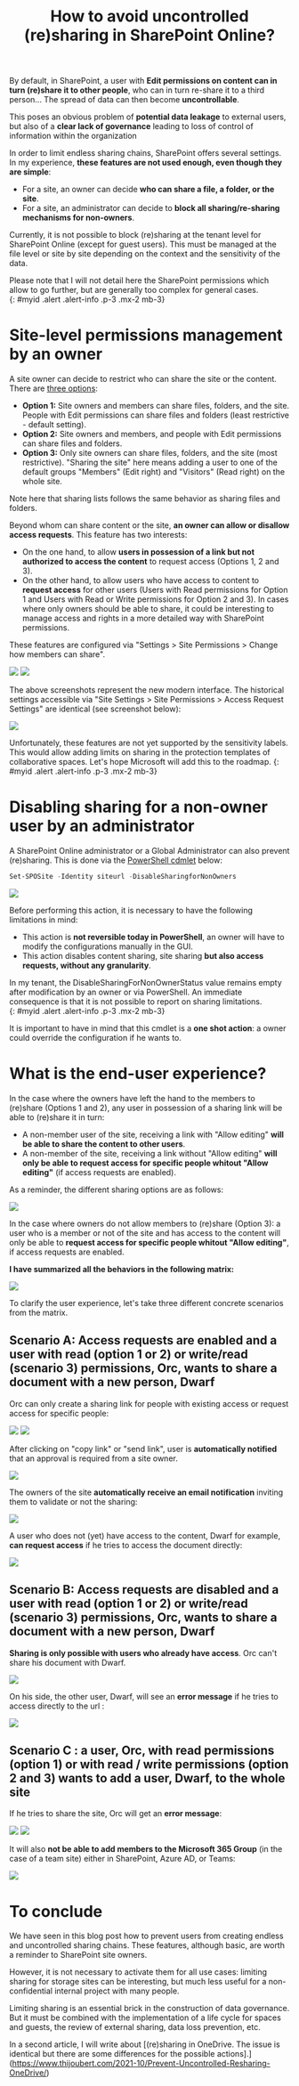 ﻿---
title: "How to avoid uncontrolled (re)sharing in SharePoint Online?"
subtitle:
excerpt: By default, in SharePoint, a user with **Edit permissions on content can in turn (re)share it to other people**, who can in turn re-share it to a third person...  
tags:
  - Microsoft 365
  - SharePoint Online
  - Sharing
  - Governance
header_img : "./assets/img/posts/2021-09-27_ResharingSharePoint_0.jpg"
---



By default, in SharePoint, a user with **Edit permissions on content can in turn (re)share it to other people**, who can in turn re-share it to a third person... The spread of data can then become **uncontrollable**. 

This poses an obvious problem of **potential data leakage** to external users, but also of a **clear lack of governance** leading to loss of control of information within the organization

In order to limit endless sharing chains, SharePoint offers several settings. In my experience, **these features are not used enough, even though they are simple**:  

- For a site, an owner can decide **who can share a file, a folder, or the site**.
- For a site, an administrator can decide to **block all sharing/re-sharing mechanisms for non-owners**.

Currently, it is not possible to block (re)sharing at the tenant level for SharePoint Online (except for guest users). This must be managed at the file level or site by site depending on the context and the sensitivity of the data.

Please note that I will not detail here the SharePoint permissions which allow to go further, but are generally too complex for general cases.  
{: #myid .alert .alert-info .p-3 .mx-2 mb-3}


# Site-level permissions management by an owner

A site owner can decide to restrict who can share the site or the content. There are [three options](https://support.microsoft.com/en-us/office/set-up-and-manage-access-requests-94b26e0b-2822-49d4-929a-8455698654b3): 
- **Option 1:** Site owners and members can share files, folders, and the site. People with Edit permissions can share files and folders (least restrictive - default setting).
- **Option 2:** Site owners and members, and people with Edit permissions can share files and folders.
- **Option 3:** Only site owners can share files, folders, and the site (most restrictive). 
"Sharing the site" here means adding a user to one of the default groups "Members" (Edit right) and "Visitors" (Read right) on the whole site. 

Note here that sharing lists follows the same behavior as sharing files and folders.


Beyond whom can share content or the site, **an owner can allow or disallow access requests**. This feature has two interests: 
- On the one hand, to allow **users in possession of a link but not authorized to access the content** to request access (Options 1, 2 and 3).
- On the other hand, to allow users who have access to content to **request access** for other users (Users with Read permissions for Option 1 and Users with Read or Write permissions for Option 2 and 3).
In cases where only owners should be able to share, it could be interesting to manage access and rights in a more detailed way with SharePoint permissions. 

These features are configured via "Settings > Site Permissions > Change how members can share".  

<img src="https://thijoubert.github.io/assets/img/posts/2021-09-27_ResharingSharePoint_1.png" >

<img src="https://thijoubert.github.io/assets/img/posts/2021-09-27_ResharingSharePoint_2.png" >

The above screenshots represent the new modern interface. The historical settings accessible via "Site Settings > Site Permissions > Access Request Settings" are identical (see screenshot below):  

<img src="https://thijoubert.github.io/assets/img/posts/2021-09-16_ResharingSharePoint_3.png" >

Unfortunately, these features are not yet supported by the sensitivity labels. This would allow adding limits on sharing in the protection templates of collaborative spaces. Let's hope Microsoft will add this to the roadmap. 
{: #myid .alert .alert-info .p-3 .mx-2 mb-3}


# Disabling sharing for a non-owner user by an administrator

A SharePoint Online administrator or a Global Administrator can also prevent (re)sharing. This is done via the [PowerShell cdmlet](https://docs.microsoft.com/en-us/powershell/module/sharepoint-online/set-sposite?view=sharepoint-ps) below: 

```powershell
Set-SPOSite -Identity siteurl -DisableSharingforNonOwners
```

<img src="https://thijoubert.github.io/assets/img/posts/2021-09-27_ResharingSharePoint_5.png" >

Before performing this action, it is necessary to have the following limitations in mind: 
- This action is **not reversible today in PowerShell**, an owner will have to modify the configurations manually in the GUI.
- This action disables content sharing, site sharing **but also access requests, without any granularity**.

In my tenant, the DisableSharingForNonOwnerStatus value remains empty after modification by an owner or via PowerShell. An immediate consequence is that it is not possible to report on sharing limitations.  
{: #myid .alert .alert-info .p-3 .mx-2 mb-3}

It is important to have in mind that this cmdlet is a **one shot action**: a owner could override the configuration if he wants to. 


# What is the end-user experience?

In the case where the owners have left the hand to the members to (re)share (Options 1 and 2), any user in possession of a sharing link will be able to (re)share it in turn: 
- A non-member user of the site, receiving a link with "Allow editing" **will be able to share the content to other users**.
- A non-member of the site, receiving a link without "Allow editing" **will only be able to request access for specific people whitout "Allow editing"** (if access requests are enabled).


As a reminder, the different sharing options are as follows: 

<img src="https://thijoubert.github.io/assets/img/posts/2021-09-27_ResharingSharePoint_6.png" >

In the case where owners do not allow members to (re)share (Option 3): a user who is a member or not of the site and has access to the content will only be able to **request access for specific people whitout "Allow editing"**, if access requests are enabled. 


**I have summarized all the behaviors in the following matrix:**

<img src="https://thijoubert.github.io/assets/img/posts/2021-09-27_ResharingSharePoint_7.png" >

To clarify the user experience, let's take three different concrete scenarios from the matrix.



## Scenario A: Access requests are enabled and a user with read (option 1 or 2) or write/read (scenario 3) permissions, Orc, wants to share a document with a new person, Dwarf

Orc can only create a sharing link for people with existing access or request access for specific people:

<img src="https://thijoubert.github.io/assets/img/posts/2021-09-27_ResharingSharePoint_8.png" >

<img src="https://thijoubert.github.io/assets/img/posts/2021-09-27_ResharingSharePoint_9.png" >

After clicking on "copy link" or "send link", user is **automatically notified** that an approval is required from a site owner. 

<img src="https://thijoubert.github.io/assets/img/posts/2021-09-27_ResharingSharePoint_10.png" >

The owners of the site **automatically receive an email notification** inviting them to validate or not the sharing:

<img src="https://thijoubert.github.io/assets/img/posts/2021-09-27_ResharingSharePoint_11.png" >

A user who does not (yet) have access to the content, Dwarf for example, **can request access** if he tries to access the document directly:

<img src="https://thijoubert.github.io/assets/img/posts/2021-09-27_ResharingSharePoint_12.png" >




## Scenario B: Access requests are disabled and a user with read (option 1 or 2) or write/read (scenario 3) permissions, Orc, wants to share a document with a new person, Dwarf

**Sharing is only possible with users who already have access**. Orc can't share his document with Dwarf.

<img src="https://thijoubert.github.io/assets/img/posts/2021-09-27_ResharingSharePoint_13.png" >

On his side, the other user, Dwarf, will see an **error message** if he tries to access directly to the url : 

<img src="https://thijoubert.github.io/assets/img/posts/2021-09-27_ResharingSharePoint_14.png" >



## Scenario C : a user, Orc, with read permissions (option 1) or with read / write permissions (option 2 and 3) wants to add a user, Dwarf, to the whole site

If he tries to share the site, Orc will get an **error message**:

<img src="https://thijoubert.github.io/assets/img/posts/2021-09-27_ResharingSharePoint_15.png" >

<img src="https://thijoubert.github.io/assets/img/posts/2021-09-27_ResharingSharePoint_16.png" >

It will also **not be able to add members to the Microsoft 365 Group** (in the case of a team site) either in SharePoint, Azure AD, or Teams: 

<img src="https://thijoubert.github.io/assets/img/posts/2021-09-27_ResharingSharePoint_17.png" >



# To conclude

We have seen in this blog post how to prevent users from creating endless and uncontrolled sharing chains. These features, although basic, are worth a reminder to SharePoint site owners.  

However, it is not necessary to activate them for all use cases: limiting sharing for storage sites can be interesting, but much less useful for a non-confidential internal project with many people.

Limiting sharing is an essential brick in the construction of data governance. But it must be combined with the implementation of a life cycle for spaces and guests, the review of external sharing, data loss prevention, etc. 

In a second article, I will write about [(re)sharing in OneDrive. The issue is identical but there are some differences for the possible actions].](https://www.thijoubert.com/2021-10/Prevent-Uncontrolled-Resharing-OneDrive/)
